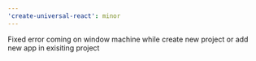 ```yaml
---
'create-universal-react': minor
---
```


Fixed error coming on window machine while create new project or add new app in exisiting project
